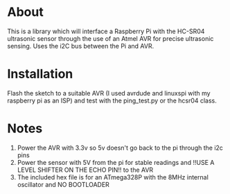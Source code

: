 <h1>About</h1>
This is a library which will interface a Raspberry Pi with the HC-SR04 ultrasonic sensor through the use of an Atmel AVR for precise ultrasonic sensing. Uses the i2C bus between the Pi and AVR.

<h1>Installation</h1>
Flash the sketch to a suitable AVR (I used avrdude and linuxspi with my raspberry pi as an ISP) and test with the ping_test.py or the hcsr04 class.

<h1>Notes</h1>
<ol>
	<li>Power the AVR with 3.3v so 5v doesn't go back to the pi through the i2c pins</li>
	<li>Power the sensor with 5V from the pi for stable readings and !!USE A LEVEL SHIFTER ON THE ECHO PIN!! to the AVR</li>
	<li>The included hex file is for an ATmega328P with the 8MHz internal oscillator and NO BOOTLOADER</li>
</ol>